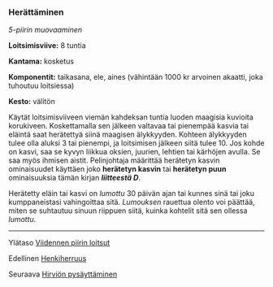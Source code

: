 ### Herättäminen

*5-piirin muovaaminen*

**Loitsimisviive:** 8 tuntia

**Kantama:** kosketus

**Komponentit:** taikasana, ele, aines (vähintään 1000 kr arvoinen akaatti, joka tuhoutuu loitsiessa)

**Kesto:** välitön

Käytät loitsimisviiveen viemän kahdeksan tuntia luoden maagisia kuvioita korukiveen. Koskettamalla sen jälkeen valtavaa tai pienempää kasvia tai eläintä saat herätettyä siinä maagisen älykkyyden. Kohteen älykkyyden tulee olla aluksi 3 tai pienempi, ja loitsimisen jälkeen siitä tulee 10. Jos kohde on kasvi, saa se kyvyn liikkua oksien, juurien, lehtien tai kärhöjen avulla. Se saa myös ihmisen aistit. Pelinjohtaja määrittää herätetyn kasvin ominaisuudet käyttäen joko **herätetyn kasvin** tai **herätetyn puun** ominaisuuksia tämän kirjan ***liitteestä D***.

Herätetty eläin tai kasvi on *lumottu* 30 päivän ajan tai kunnes sinä tai joku kumppaneistasi vahingoittaa sitä. *Lumouksen* rauettua olento voi päättää, miten se suhtautuu sinuun riippuen siitä, kuinka kohtelit sitä sen ollessa *lumottu*.

---

Ylätaso [Viidennen piirin loitsut](5_piirin_loitsut.md)

Edellinen [Henkiherruus](Henkiherruus.md)

Seuraava [Hirviön pysäyttäminen](Hirviön_pysäyttäminen.md)

